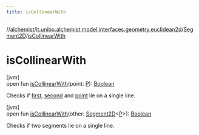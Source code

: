 ```yaml
---
title: isCollinearWith
---
```

//[alchemist](../../../index.html)/[it.unibo.alchemist.model.interfaces.geometry.euclidean2d](../index.html)/[Segment2D](index.html)/[isCollinearWith](is-collinear-with.html)



# isCollinearWith



[jvm]\
open fun [isCollinearWith](is-collinear-with.html)(point: [P](index.html)): [Boolean](https://kotlinlang.org/api/latest/jvm/stdlib/kotlin/-boolean/index.html)



Checks if [first](https://kotlinlang.org/api/latest/jvm/stdlib/kotlin.collections/index.html), [second](second.html) and [point](is-collinear-with.html) lie on a single line.





[jvm]\
open fun [isCollinearWith](is-collinear-with.html)(other: [Segment2D](index.html)<[P](index.html)>): [Boolean](https://kotlinlang.org/api/latest/jvm/stdlib/kotlin/-boolean/index.html)



Checks if two segments lie on a single line.




